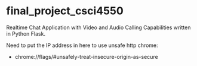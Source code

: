 # final_project_csci4550

Realtime Chat Application with Video and Audio Calling Capabilities written in Python Flask.

Need to put the IP address in here to use unsafe http chrome:
- chrome://flags/#unsafely-treat-insecure-origin-as-secure